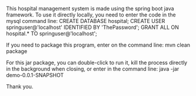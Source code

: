 This hospital management system is made using the spring boot java framework. To use it directly locally, you need to enter the code in the mysql command line:
  CREATE DATABASE hospital;
  CREATE USER springuser@'localhost' IDENTIFIED BY 'ThePassword';
  GRANT ALL ON hospital.* TO springuser@'localhost';

If you need to package this program, enter on the command line: 
  mvn clean package
  
For this jar package, you can double-click to run it, kill the process directly in the background when closing, or enter in the command line:
  java -jar demo-0.0.1-SNAPSHOT

Thank you.
